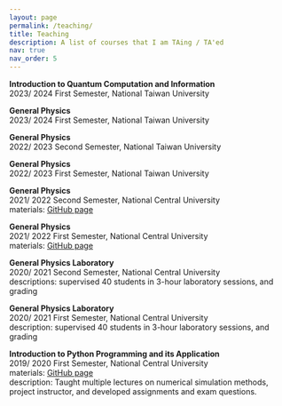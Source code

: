 ```yaml
---
layout: page
permalink: /teaching/
title: Teaching
description: A list of courses that I am TAing / TA'ed
nav: true
nav_order: 5
---
```


**Introduction to Quantum Computation and Information** \
2023/ 2024 First Semester, National Taiwan University

**General Physics** \
2023/ 2024 First Semester, National Taiwan University

**General Physics** \
2022/ 2023 Second Semester, National Taiwan University

**General Physics** \
2022/ 2023 First Semester, National Taiwan University

**General Physics** \
2021/ 2022 Second Semester, National Central University \
materials: 
<a href="https://github.com/Physics-Morris/IdealGasSimulation">GitHub page</a>

**General Physics** \
2021/ 2022 First Semester, National Central University \
materials: 
<a href="https://github.com/Physics-Morris/General-Physics-Lecture">GitHub page</a>

**General Physics Laboratory** \
2020/ 2021 Second Semester, National Central University \
descriptions: supervised 40 students in 3-hour laboratory sessions, and grading

**General Physics Laboratory** \
2020/ 2021 First Semester, National Central University \
description: supervised 40 students in 3-hour laboratory sessions, and grading

**Introduction to Python Programming and its Application** \
2019/ 2020 First Semester, National Central University \
materials:
<a href="https://github.com/Physics-Morris/Physics-Vpython">GitHub page</a> \
description: Taught multiple lectures on numerical simulation methods, project instructor, and developed assignments and exam questions.